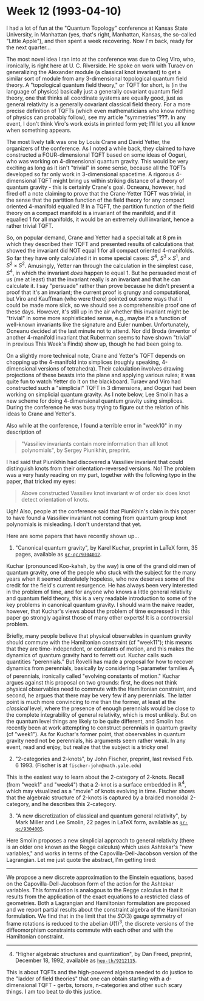 # Week 12 (1993-04-10)

I had a lot of fun at the "Quantum Topology" conference at Kansas
State University, in Manhattan (yes, that's right, Manhattan, Kansas,
the so-called "Little Apple"), and then spent a week recovering. Now
I'm back, ready for the next quarter...

The most novel idea I ran into at the conference was due to Oleg Viro,
who, ironically, is right here at U. C. Riverside. He spoke on work with
Turaev on generalizing the Alexander module (a classical knot invariant)
to get a similar sort of module from any 3-dimensional topological
quantum field theory. A "topological quantum field theory," or TQFT
for short, is (in the language of physics) basically just a generally
covariant quantum field theory, one that thinks all coordinate systems
are equally good, just as general relativity is a generally covariant
classical field theory. For a more precise definition of TQFTs (which
even mathematicians who know nothing of physics can probably follow),
see my article "symmetries"**???**. In any event, I don't
think Viro's work exists in printed form yet; I'll let you all know
when something appears.

The most lively talk was one by Louis Crane and David Yetter, the
organizers of the conference. As I noted a while back, they claimed to
have constructed a FOUR-dimensional TQFT based on some ideas of Ooguri,
who was working on 4-dimensional quantum gravity. This would be very
exciting as long as it isn't "trivial" in some sense, because all the
TQFTs developed so far only work in 3-dimensional spacetime. A rigorous
4-dimensional TQFT might bring us within striking distance of a theory
of quantum gravity - this is certainly Crane's goal. Ocneanu, however,
had fired off a note claiming to prove that the Crane-Yetter TQFT was
trivial, in the sense that the partition function of the field theory
for any compact oriented 4-manifold equalled 1! In a TQFT, the partition
function of the field theory on a compact manifold is a invariant of the
manifold, and if it equalled 1 for all manifolds, it would be an
extremely dull invariant, hence a rather trivial TQFT.

So, on popular demand, Crane and Yetter had a special talk at 8 pm in
which they described their TQFT and presented results of calculations
that showed the invariant did NOT equal 1 for all compact oriented
4-manifolds. So far they have only calculated it in some special cases:
$S^4$, $S^3 \times S^1$, and $S^2 \times S^2$. Amusingly, Yetter ran through the
calculation in the simplest case, $S^4$, in which the invariant *does*
happen to equal 1. But he persuaded most of us (me at least) that the
invariant really is an invariant and that he can calculate it. I say
"persuade" rather than prove because he didn't present a proof that
it's an invariant; the current proof is grungy and computational, but
Viro and Kauffman (who were there) pointed out some ways that it could
be made more slick, so we should see a comprehensible proof one of these
days. However, it's still up in the air whether this invariant might be
"trivial" in some more sophisticated sense, e.g., maybe it's a
function of well-known invariants like the signature and Euler number.
Unfortunately, Ocneanu decided at the last minute not to attend. Nor did
Broda (inventor of another 4-manifold invariant that Ruberman seems to
have shown "trivial" in previous This Week's Finds) show up, though
he had been going to.

On a slightly more technical note, Crane and Yetter's TQFT depends on
chopping up the 4-manifold into simplices (roughly speaking,
4-dimensional versions of tetrahedra). Their calculation involves
drawing projections of these beasts into the plane and applying various
rules; it was quite fun to watch Yetter do it on the blackboard. Turaev
and Viro had constructed such a "simplicial" TQFT in 3 dimensions, and
Ooguri had been working on simplicial quantum gravity. As I note below,
Lee Smolin has a new scheme for doing 4-dimensional quantum gravity
using simplices. During the conference he was busy trying to figure out
the relation of his ideas to Crane and Yetter's.

Also while at the conference, I found a terrible error in
"week10" in my description of

> "Vassiliev invariants contain more information than all knot polynomials",
by Sergey Piunikhin, preprint.

I had said that Piunikhin had discovered a Vassiliev invariant that
could distinguish knots from their orientation-reversed versions. No!
The problem was a very hasty reading on my part, together with the
following typo in the paper, that tricked my eyes:

> Above constructed Vassiliev knot invariant $w$ of order six does knot
detect orientation of knots.

Ugh! Also, people at the conference said that Piunikhin's claim in this
paper to have found a Vassiliev invariant not coming from quantum group
knot polynomials is misleading. I don't understand that yet.

Here are some papers that have recently shown up...

1) "Canonical quantum gravity", by Karel Kuchar, preprint in LaTeX form,
35 pages, available as [`gr-qc/9304012`](http://xxx.lanl.gov/abs/gr-qc/9304012).

Kuchar (pronounced Koo-kahsh, by the way) is one of the grand old men of
quantum gravity, one of the people who stuck with the subject for the
many years when it seemed absolutely hopeless, who now deserves some of
the credit for the field's current resurgence. He has always been very
interested in the problem of time, and for anyone who knows a little
general relativity and quantum field theory, this is a very readable
introduction to some of the key problems in canonical quantum gravity. I
should warn the naive reader, however, that Kuchar's views about the
problem of time expressed in this paper go strongly against those of
many other experts! It is a controversial problem.

Briefly, many people believe that physical observables in quantum
gravity should commute with the Hamiltonian constraint (cf
"week11"); this means that they are time-independent,
or constants of motion, and this makes the dynamics of quantum gravity
hard to ferrett out. Kuchar calls such quantities "perennials." But
Rovelli has made a proposal for how to recover dynamics from perennials,
basically by considering 1-parameter families $A_t$ of perennials,
ironically called "evolving constants of motion." Kuchar argues
against this proposal on two grounds: first, he does not think physical
observables need to commute with the Hamiltonian constraint, and second,
he argues that there may be very few if any perennials. The latter point
is much more convincing to me than the former, at least at the
*classical* level, where the presence of enough perennials would be
close to the complete integrability of general relativity, which is most
unlikely. But on the quantum level things are likely to be quite
different, and Smolin has recently been at work attempting to construct
perennials in quantum gravity (cf "week1"). As for
Kuchar's former point, that observables in quantum gravity need not be
perennials, his arguments seem rather weak. In any event, read and
enjoy, but realize that the subject is a tricky one!

2) "2-categories and 2-knots", by John Fischer, preprint, last revised
Feb. 6 1993. (Fischer is at `fischer-john@math.yale.edu`)

This is the easiest way to learn about the 2-category of 2-knots. Recall
(from "week1" and "week4") that a 2-knot
is a surface embedded in $\mathbb{R}^4$, which may visualized as a "movie" of
knots evolving in time. Fischer shows that the algebraic structure of
2-knots is captured by a braided monoidal 2-category, and he describes
this 2-category.

3) "A new discretization of classical and quantum general relativity", by
Mark Miller and Lee Smolin, 22 pages in LaTeX form, available as
[`gr-qc/9304005`](http://xxx.lanl.gov/abs/gr-qc/9304005).

Here Smolin proposes a new simplicial approach to general relativity
(there is an older one known as the Regge calculus) which uses
Ashtekar's "new variables," and works in terms of the
Capovilla-Dell-Jacobson version of the Lagrangian. Let me just quote the
abstract, I'm getting tired:

------------------------------------------------------------------------

We propose a new discrete approximation to the Einstein equations, based
on the Capovilla-Dell-Jacobson form of the action for the Ashtekar
variables. This formulation is analogous to the Regge calculus in that
it results from the application of the exact equations to a restricted
class of geometries. Both a Lagrangian and Hamiltonian formulation are
proposed and we report partial results about the constraint algebra of
the Hamiltonian formulation. We find that in the limit that the
$SO(3)$ gauge symmetry of frame rotations is reduced to the abelian
$U(1)^3$, the discrete versions of the diffeomorphism constraints
commute with each other and with the Hamiltonian constraint.

------------------------------------------------------------------------

4) "Higher algebraic structures and quantization", by Dan Freed,
preprint, December 18, 1992, available as
[`hep-th/9212115`](http://xxx.lanl.gov/abs/hep-th/9212115).

This is about TQFTs and the high-powered algebra needed to do justice to
the "ladder of field theories" that one can obtain starting with a
d-dimensional TQFT - gerbs, torsors, n-categories and other such scary
things. I am too beat to do this justice.
